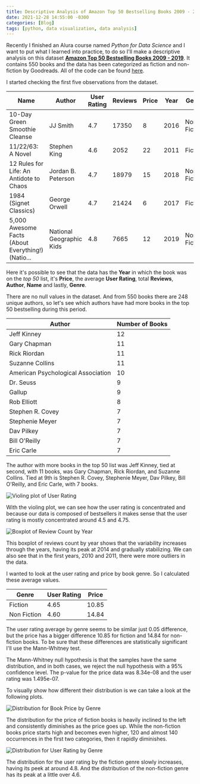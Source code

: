 ```yaml
---
title: Descriptive Analysis of Amazon Top 50 Bestselling Books 2009 - 2019
date: 2021-12-28 14:55:00 -0300
categories: [Blog]
tags: [python, data visualization, data analysis]
---
```


Recently I finished an Alura course named _Python for Data Science_ and I want to put what I learned into practice, to do so I'll make a descriptive analysis on this dataset [**Amazon Top 50 Bestselling Books 2009 - 2019**](https://www.kaggle.com/sootersaalu/amazon-top-50-bestselling-books-2009-2019). It contains 550 books and the data has been categorized as fiction and non-fiction by Goodreads. All of the code can be found [here](https://gist.github.com/devmedeiros/12813bebd78f7662966096e963ed0aa9).

I started checking the first five observations from the dataset.

| Name                                              | Author                   | User Rating | Reviews | Price | Year | Genre       |
|---------------------------------------------------|--------------------------|-------------|---------|-------|------|-------------|
| 10-Day Green Smoothie Cleanse                     | JJ Smith                 | 4.7         | 17350   | 8     | 2016 | Non Fiction |
| 11/22/63: A Novel                                 | Stephen King             | 4.6         | 2052    | 22    | 2011 | Fiction     |
| 12 Rules for Life: An Antidote to Chaos           | Jordan B. Peterson       | 4.7         | 18979   | 15    | 2018 | Non Fiction |
| 1984 (Signet Classics)                            | George Orwell            | 4.7         | 21424   | 6     | 2017 | Fiction     |
| 5,000 Awesome Facts (About Everything!) (Natio... | National Geographic Kids | 4.8         | 7665    | 12    | 2019 | Non Fiction |

Here it's possible to see that the data has the **Year** in which the book was on the _top 50_ list, it's **Price**, the average **User Rating**, total **Reviews**, **Author**, **Name** and lastly, **Genre**.

There are no null values in the dataset. And from 550 books there are 248 unique authors, so let's see which authors have had more books in the top 50 bestselling during this period.

| Author                             | Number of Books |
|------------------------------------|-----------------|
| Jeff Kinney                        | 12              |
| Gary Chapman                       | 11              |
| Rick Riordan                       | 11              |
| Suzanne Collins                    | 11              |
| American Psychological Association | 10              |
| Dr. Seuss                          | 9               |
| Gallup                             | 9               |
| Rob Elliott                        | 8               |
| Stephen R. Covey                   | 7               |
| Stephenie Meyer                    | 7               |
| Dav Pilkey	                       | 7               |
| Bill O'Reilly                      | 7               |
| Eric Carle	                       | 7               |

The author with more books in the top 50 list was Jeff Kinney, tied at second, with 11 books, was Gary Chapman, Rick Riordan, and Suzanne Collins. Tied at 9th is Stephen R. Covey, Stephenie Meyer, Dav Pilkey, Bill O'Reilly, and Eric Carle, with 7 books.

![Violing plot of User Rating](https://ik.imagekit.io/devmedeiros/violing_ur_vmTFo02uK.jpg?updatedAt=1640708039606)

With the violing plot, we can see how the user rating is concentrated and because our data is composed of bestsellers it makes sense that the user rating is mostly concentrated around 4.5 and 4.75.

![Boxplot of Review Count by Year](https://ik.imagekit.io/devmedeiros/boxplot_year_reviews_Pa1YGMhj2z1.jpg?updatedAt=1640708039777)

This boxplot of reviews count by year shows that the variability increases through the years, having its peak at 2014 and gradually stabilizing. We can also see that in the first years, 2010 and 2011, there were more outliers in the data.

I wanted to look at the user rating and price by book genre. So I calculated these average values.

| Genre       | User Rating | Price |
|-------------|-------------|-------|
| Fiction     | 4.65        | 10.85 |
| Non Fiction | 4.60        | 14.84 |

The user rating average by genre seems to be similar just 0.05 difference, but the price has a bigger difference 10.85 for fiction and 14.84 for non-fiction books. To be sure that these differences are statistically significant I'll use the Mann-Whitney test.

The Mann-Whitney null hypothesis is that the samples have the same distribution, and in both cases, we reject the null hypothesis with a 95% confidence level. The p-value for the price data was 8.34e-08 and the user rating was 1.495e-07.

To visually show how different their distribution is we can take a look at the following plots.

![Distribution for Book Price by Genre](https://ik.imagekit.io/devmedeiros/hist_price_qxT6fxEGQ.jpg?updatedAt=1640708039771)

The distribution for the price of fiction books is heavily inclined to the left and consistently diminishes as the price goes up. While the non-fiction books price starts high and becomes even higher, 120 and almost 140 occurrences in the first two categories, then it rapidly diminishes.

![Distribution for User Rating by Genre](https://ik.imagekit.io/devmedeiros/hist_ur_6YxOQ_Huz.jpg?updatedAt=1640708040024)

The distribution for the user rating by the fiction genre slowly increases, having its peek at around 4.8. And the distribution of the non-fiction genre has its peak at a little over 4.6.
